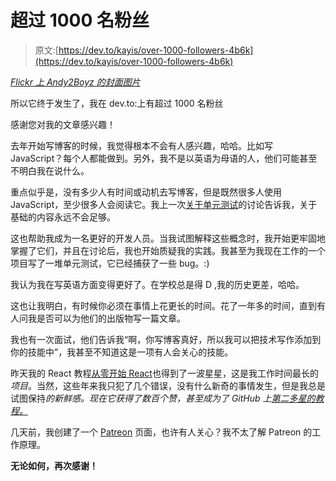 # 超过 1000 名粉丝

> 原文:[https://dev.to/kayis/over-1000-followers-4b6k](https://dev.to/kayis/over-1000-followers-4b6k)

*[Flickr 上 Andy2Boyz 的封面图片](https://www.flickr.com/photos/andy2boyz/)*

所以它终于发生了，我在 dev.to:上有超过 1000 名粉丝

感谢您对我的文章感兴趣！

去年开始写博客的时候，我觉得根本不会有人感兴趣，哈哈。比如写 JavaScript？每个人都能做到。另外，我不是以英语为母语的人，他们可能甚至不明白我在说什么。

重点似乎是，没有多少人有时间或动机去写博客，但是既然很多人使用 JavaScript，至少很多人会阅读它。我上一次[关于单元测试](https://dev.to/kayis/what-are-the-alternatives-to-unit-tests-2jii)的讨论告诉我，关于基础的内容永远不会足够。

这也帮助我成为一名更好的开发人员。当我试图解释这些概念时，我开始更牢固地掌握了它们，并且在讨论后，我也开始质疑我的实践。我甚至为我现在工作的一个项目写了一堆单元测试，它已经捕获了一些 bug。:)

我认为我在写英语方面变得更好了。在学校总是得 D ,我的历史更差，哈哈。

这也让我明白，有时候你必须在事情上花更长的时间。花了一年多的时间，直到有人问我是否可以为他们的出版物写一篇文章。

我也有一次面试，他们告诉我“啊，你写博客真好，所以我可以把技术写作添加到你的技能中”，我甚至不知道这是一项有人会关心的技能。

昨天我的 React 教程[从零开始 React](https://github.com/kay-is/react-from-zero)也得到了一波星星，这是我工作时间最长的*项目*。当然，这些年来我只犯了几个错误，没有什么新奇的事情发生，但是我总是试图保持*的新鲜感。现在它获得了数百个赞，甚至成为了 GitHub 上[第二多星的教程。](https://blog.github.com/2018-03-20-top-10-courses-on-github/)*

几天前，我创建了一个 [Patreon](https://www.patreon.com/kayis) 页面，也许有人关心？我不太了解 Patreon 的工作原理。

**无论如何，再次感谢！**